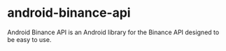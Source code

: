 # android-binance-api
Android Binance API is an Android library for the Binance API designed to be easy to use.
